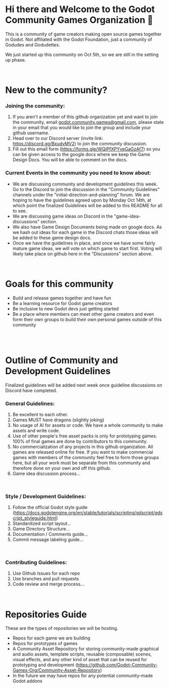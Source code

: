 # Hi there and Welcome to the Godot Community Games Organization 👋

This is a community of game creators making open source games together in Godot. Not affiliated with the Godot Foundation, just a community of Godudes and Godudettes.

We just started up this community on Oct 5th, so we are still in the setting up phase.

<br>

# New to the community?

### Joining the community:
1. If you aren't a member of this github organization yet and want to join the community, email godot.community.games@gmail.com, please state in your email that you would like to join the group and include your github username.
2. Head over to our Discord server (invite link: https://discord.gg/BxudvMV2) to join the community discussion.
3. Fill out this email form (https://forms.gle/WQjPfXPYveGaGzAf7) so you can be given access to the google docs where we keep the Game Design Docs. You will be able to comment on the docs.

### Current Events in the community you need to know about:
- We are discussing community and development guidelines this week. Go to the Discord to join the discussion in the "Community Guidelines" channels under the "initial-direction-and-planning" forum. We are hoping to have the guidelines agreed upon by Monday Oct 14th, at which point the finalized Guidelines will be added to this README for all to see.
- We are discussing game ideas on Discord in the "game-idea-discussions" section.
- We also have Game Design Documents being made on google docs. As we hash out ideas for each game in the Discord chats those ideas will be added to these game design docs.
- Once we have the guidelines in place, and once we have some fairly mature game ideas, we will vote on which game to start first. Voting will likely take place on github here in the "Discussions" section above.

<br>

# Goals for this community
- Build and release games together and have fun
- Be a learning resource for Godot game creators
- Be inclusive to new Godot devs just getting started
- Be a place where members can meet other game creators and even form their own groups to build their own personal games outside of this community

<br>

<br>

# Outline of Community and Development Guidelines
Finalized guidelines will be added next week once guideline discussions on Discord have completed.

### General Guidelines:
1. Be excellent to each other.
2. Games MUST have dragons (slightly joking)
3. No usage of AI for assets or code. We have a whole community to make assets and write code.
4. Use of other people's free asset packs is only for prototyping games. 100% of final games are done by contributors to this community.
5. No commercialization of any projects in this github organization. All games are released online for free. If you want to make commercial games with members of the community feel free to form those groups here, but all your work must be separate from this community and therefore done on your own and off this github.
6. Game idea discussion process...

<br>

### Style / Development Guidelines:
1. Follow the official Godot style guide (https://docs.godotengine.org/en/stable/tutorials/scripting/gdscript/gdscript_styleguide.html)
2. Standardized script layout...
3. Game Directory Structure...
4. Documentation / Comments guide...
5. Commit message labeling guide...

<br>

### Contributing Guidelines:
1. Use Github Issues for each repo
2. Use branches and pull requests
3. Code review and merge process...

<br>

# Repositories Guide
These are the types of repositories we will be hosting.
- Repos for each game we are building
- Repos for prototypes of games
- A Community Asset Repository for storing community-made graphical and audio assets, template scripts, reusable (composable) scenes, visual effects, and any other kind of asset that can be reused for prototyping and development (https://github.com/Godot-Community-Games-Org/Community-Asset-Repository)
- In the future we may have repos for any potential community-made Godot addons
